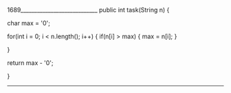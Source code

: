 1689____________________________
public int task(String n) {

char max = '0';

for(int i = 0; i < n.length(); i++) {
     if(n[i] > max) {
       max = n[i];
     }
    
}

return max - '0';

}
____________________________
